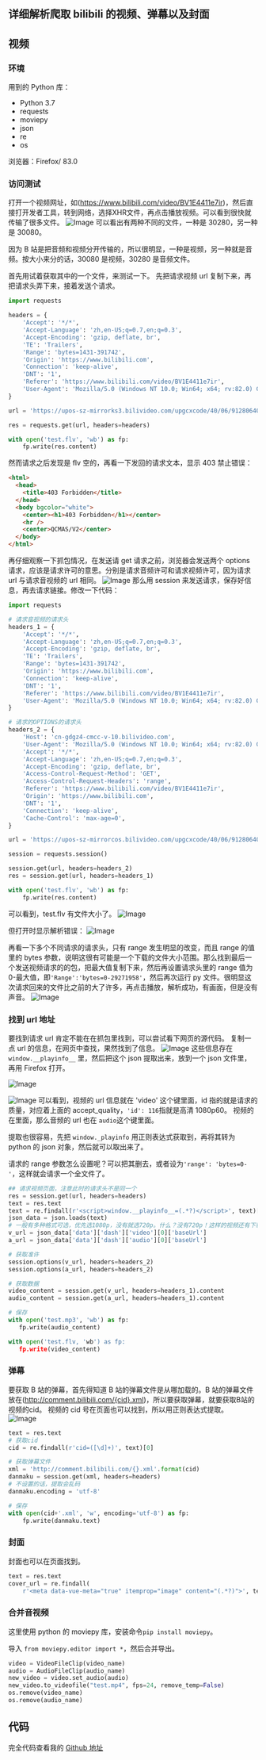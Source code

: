 ## 详细解析爬取 bilibili 的视频、弹幕以及封面

## 视频

### 环境

用到的 Python 库：

- Python 3.7
- requests
- moviepy
- json
- re
- os

浏览器：Firefox/ 83.0

### 访问测试

打开一个视频网址，如(https://www.bilibili.com/video/BV1E4411e7ir)，然后直接打开发者工具，转到网络，选择XHR文件，再点击播放视频。可以看到很快就传输了很多文件。
![Image](https://pic4.zhimg.com/80/v2-85113af77b767f72731b2ca03aaa5b2f.png)
可以看出有两种不同的文件，一种是 30280，另一种是 30080。

因为 B 站是把音频和视频分开传输的，所以很明显，一种是视频，另一种就是音频。按大小来分的话，30080 是视频，30280 是音频文件。

首先用试着获取其中的一个文件，来测试一下。
先把请求视频 url 复制下来，再把请求头弄下来，接着发送个请求。

```python
import requests

headers = {
    'Accept': '*/*',
    'Accept-Language': 'zh,en-US;q=0.7,en;q=0.3',
    'Accept-Encoding': 'gzip, deflate, br',
    'TE': 'Trailers',
    'Range': 'bytes=1431-391742',
    'Origin': 'https://www.bilibili.com',
    'Connection': 'keep-alive',
    'DNT': '1',
    'Referer': 'https://www.bilibili.com/video/BV1E4411e7ir',
    'User-Agent': 'Mozilla/5.0 (Windows NT 10.0; Win64; x64; rv:82.0) Gecko/20100101 Firefox/82.0',
}

url = 'https://upos-sz-mirrorks3.bilivideo.com/upgcxcode/40/06/91280640/91280640-1-30280.m4s?e=ig8euxZM2rNcNbdlhoNvNC8BqJIzNbfqXBvEqxTEto8BTrNvN0GvT90W5JZMkX_YN0MvXg8gNEV4NC8xNEV4N03eN0B5tZlqNxTEto8BTrNvNeZVuJ10Kj_g2UB02J0mN0B5tZlqNCNEto8BTrNvNC7MTX502C8f2jmMQJ6mqF2fka1mqx6gqj0eN0B599M=&uipk=5&nbs=1&deadline=1605719498&gen=playurl&os=ks3bv&oi=2028921166&trid=cfe12b1b9d1b4b58bf13bb1d08429d3au&platform=pc&upsig=00dbb5691fd73fdc2b8e3a834e50ad15&uparams=e,uipk,nbs,deadline,gen,os,oi,trid,platform&mid=11418834&orderid=0,3&agrr=0&logo=80000000'

res = requests.get(url, headers=headers)

with open('test.flv', 'wb') as fp:
    fp.write(res.content)
```

然而请求之后发现是 flv 空的，再看一下发回的请求文本，显示 403 禁止错误：

```html
<html>
  <head>
    <title>403 Forbidden</title>
  </head>
  <body bgcolor="white">
    <center><h1>403 Forbidden</h1></center>
    <hr />
    <center>QCMAS/V2</center>
  </body>
</html>
```

再仔细观察一下抓包情况，在发送请 get 请求之前，浏览器会发送两个 options 请求，应该是请求许可的意思。分别是请求音频许可和请求视频许可，因为请求 url 与请求音视频的 url 相同。
![Image](https://pic4.zhimg.com/80/v2-5153a353ee437a06f7138f8f320da5bc.png)
那么用 session 来发送请求，保存好信息，再去请求链接。修改一下代码：

```python
import requests

# 请求音视频的请求头
headers_1 = {
    'Accept': '*/*',
    'Accept-Language': 'zh,en-US;q=0.7,en;q=0.3',
    'Accept-Encoding': 'gzip, deflate, br',
    'TE': 'Trailers',
    'Range': 'bytes=1431-391742',
    'Origin': 'https://www.bilibili.com',
    'Connection': 'keep-alive',
    'DNT': '1',
    'Referer': 'https://www.bilibili.com/video/BV1E4411e7ir',
    'User-Agent': 'Mozilla/5.0 (Windows NT 10.0; Win64; x64; rv:82.0) Gecko/20100101 Firefox/82.0',
}

# 请求的OPTIONS的请求头
headers_2 = {
    'Host': 'cn-gdgz4-cmcc-v-10.bilivideo.com',
    'User-Agent': 'Mozilla/5.0 (Windows NT 10.0; Win64; x64; rv:82.0) Gecko/20100101 Firefox/82.0',
    'Accept': '*/*',
    'Accept-Language': 'zh,en-US;q=0.7,en;q=0.3',
    'Accept-Encoding': 'gzip, deflate, br',
    'Access-Control-Request-Method': 'GET',
    'Access-Control-Request-Headers': 'range',
    'Referer': 'https://www.bilibili.com/video/BV1E4411e7ir',
    'Origin': 'https://www.bilibili.com',
    'DNT': '1',
    'Connection': 'keep-alive',
    'Cache-Control': 'max-age=0',
}

url = 'https://upos-sz-mirrorcos.bilivideo.com/upgcxcode/40/06/91280640/91280640-1-30080.m4s?e=ig8euxZM2rNcNbdlhoNvNC8BqJIzNbfqXBvEqxTEto8BTrNvN0GvT90W5JZMkX_YN0MvXg8gNEV4NC8xNEV4N03eN0B5tZlqNxTEto8BTrNvNeZVuJ10Kj_g2UB02J0mN0B5tZlqNCNEto8BTrNvNC7MTX502C8f2jmMQJ6mqF2fka1mqx6gqj0eN0B599M=&uipk=5&nbs=1&deadline=1605752758&gen=playurl&os=cosbv&oi=2028921166&trid=18e55ae8ed4d41018ee9374a63501860u&platform=pc&upsig=346e8bea6d225d1ea592bb5a0c470c48&uparams=e,uipk,nbs,deadline,gen,os,oi,trid,platform&mid=11418834&orderid=0,3&agrr=1&logo=80000000'

session = requests.session()

session.get(url, headers=headers_2)
res = session.get(url, headers=headers_1)

with open('test.flv', 'wb') as fp:
    fp.write(res.content)
```

可以看到，test.flv 有文件大小了。
![Image](https://pic4.zhimg.com/80/v2-ebf0c0dbd2661b9c39a7d2fa25468338.png)

但打开时显示解析错误：
![Image](https://pic4.zhimg.com/80/v2-472360a7dc6b6cac2c2142ca3603df29.png)

再看一下多个不同请求的请求头，只有 range 发生明显的改变，而且 range 的值里的 bytes 参数，说明这很有可能是一个下载的文件大小范围。那么找到最后一个发送视频请求的的包，把最大值复制下来，然后再设置请求头里的 range 值为 0-最大值，即`'Range':'bytes=0-29271958'`，然后再次运行 py 文件。很明显这次请求回来的文件比之前的大了许多，再点击播放，解析成功，有画面，但是没有声音。
![Image](https://pic4.zhimg.com/80/v2-b85b56c06b33bba13b8b7c410033649e.png)

### 找到 url 地址

要找到请求 url 肯定不能在在抓包里找到，可以尝试看下网页的源代码。
复制一点 url 的信息，在网页中查找，果然找到了信息。
![Image](https://pic4.zhimg.com/80/v2-589145616caa6133d318734f71e06d21.png)
这些信息存在 `window.__playinfo__` 里，然后把这个 json 提取出来，放到一个 json 文件里，再用 Firefox 打开。

![Image](https://pic4.zhimg.com/80/v2-a89fee6326296fbdc82bc033e8422ec2.png)

![Image](https://pic4.zhimg.com/80/v2-6304876f124845ac5ed37c19d9062638.png)
可以看到，视频的 url 信息就在 'video' 这个键里面，id 指的就是请求的质量，对应着上面的 accept_quality，`'id': 116`指就是高清 1080p60。
视频的在里面，那么音频的 url 也在 `audio`这个键里面。

提取也很容易，先把 `window._playinfo` 用正则表达式获取到，再将其转为 python 的 json 对象，然后就可以取出来了。

请求的 range 参数怎么设置呢？可以把其删去，或者设为`'range': 'bytes=0-'`，这样就会请求一个全文件了。

```python
## 请求视频页面，注意此时的请求头不是同一个
res = session.get(url, headers=headers)
text = res.text
text = re.findall(r'<script>window.__playinfo__=(.*?)</script>', text)[0]
json_data = json.loads(text)
# 一般有多种格式可选，优先选1080p，没有就选720p。什么？没有720p！这样的视频还有下载的必要？
v_url = json_data['data']['dash']['video'][0]['baseUrl']
a_url = json_data['data']['dash']['audio'][0]['baseUrl']

# 获取准许
session.options(v_url, headers=headers_2)
session.options(a_url, headers=headers_2)

# 获取数据
video_content = session.get(v_url, headers=headers_1).content
audio_content = session.get(a_url, headers=headers_1).content

# 保存
with open('test.mp3', 'wb') as fp:
   fp.write(audio_content)

with open('test.flv, 'wb') as fp:
   fp.write(video_content)
```

### 弹幕

要获取 B 站的弹幕，首先得知道 B 站的弹幕文件是从哪加载的。B 站的弹幕文件放在(http://comment.bilibili.com/{cid}.xml)，所以要获取弹幕，就要获取B站的视频的cid。
视频的 cid 号在页面也可以找到，所以用正则表达式提取。
![Image](https://pic4.zhimg.com/80/v2-135f61b5a63426a2195d960aca66ac3d.png)

```python
text = res.text
# 获取cid
cid = re.findall(r'cid=([\d]+)', text)[0]

# 获取弹幕文件
xml = 'http://comment.bilibili.com/{}.xml'.format(cid)
danmaku = session.get(xml, headers=headers)
# 不设置的话，提取会乱码
danmaku.encoding = 'utf-8'

# 保存
with open(cid+'.xml', 'w', encoding='utf-8') as fp:
    fp.write(danmaku.text)
```

### 封面

封面也可以在页面找到。

```python
text = res.text
cover_url = re.findall(
    r'<meta data-vue-meta="true" itemprop="image" content="(.*?)">', text)[0]
```

### 合并音视频

这里使用 python 的 moviepy 库，安装命令`pip install moviepy`。

导入 `from moviepy.editor import *`，然后合并导出。

```python
video = VideoFileClip(video_name)
audio = AudioFileClip(audio_name)
new_video = video.set_audio(audio)
new_video.to_videofile("test.mp4", fps=24, remove_temp=False)
os.remove(video_name)
os.remove(audio_name)
```

## 代码

完全代码查看我的 [Github 地址](https://github.com/jinl1874/spider/tree/master/bilibili)
